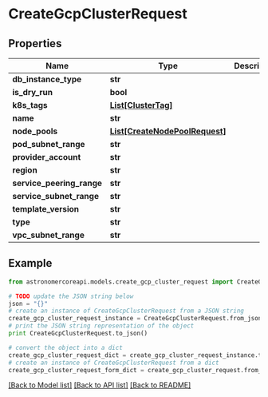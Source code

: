 # CreateGcpClusterRequest


## Properties
Name | Type | Description | Notes
------------ | ------------- | ------------- | -------------
**db_instance_type** | **str** |  | 
**is_dry_run** | **bool** |  | [optional] 
**k8s_tags** | [**List[ClusterTag]**](ClusterTag.md) |  | [optional] 
**name** | **str** |  | 
**node_pools** | [**List[CreateNodePoolRequest]**](CreateNodePoolRequest.md) |  | [optional] 
**pod_subnet_range** | **str** |  | 
**provider_account** | **str** |  | [optional] 
**region** | **str** |  | 
**service_peering_range** | **str** |  | 
**service_subnet_range** | **str** |  | 
**template_version** | **str** |  | 
**type** | **str** |  | 
**vpc_subnet_range** | **str** |  | 

## Example

```python
from astronomercoreapi.models.create_gcp_cluster_request import CreateGcpClusterRequest

# TODO update the JSON string below
json = "{}"
# create an instance of CreateGcpClusterRequest from a JSON string
create_gcp_cluster_request_instance = CreateGcpClusterRequest.from_json(json)
# print the JSON string representation of the object
print CreateGcpClusterRequest.to_json()

# convert the object into a dict
create_gcp_cluster_request_dict = create_gcp_cluster_request_instance.to_dict()
# create an instance of CreateGcpClusterRequest from a dict
create_gcp_cluster_request_form_dict = create_gcp_cluster_request.from_dict(create_gcp_cluster_request_dict)
```
[[Back to Model list]](../README.md#documentation-for-models) [[Back to API list]](../README.md#documentation-for-api-endpoints) [[Back to README]](../README.md)


